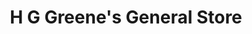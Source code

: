 ---
title: "H G Greene's General Store"
url: /jonesville/h-g-greenes-general-store/
shop: Kleidung
---